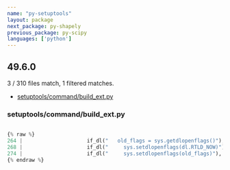 ```yaml
---
name: "py-setuptools"
layout: package
next_package: py-shapely
previous_package: py-scipy
languages: ['python']
---
```

## 49.6.0
3 / 310 files match, 1 filtered matches.

 - [setuptools/command/build_ext.py](#setuptoolscommandbuild_extpy)

### setuptools/command/build_ext.py

```python

{% raw %}
264 |                     if_dl("   old_flags = sys.getdlopenflags()"),
268 |                     if_dl("     sys.setdlopenflags(dl.RTLD_NOW)"),
274 |                     if_dl("     sys.setdlopenflags(old_flags)"),
{% endraw %}

```